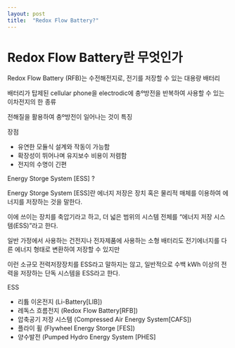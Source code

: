 ```yaml
---
layout: post
title:  "Redox Flow Battery?"
---
```


# Redox Flow Battery란 무엇인가

Redox Flow Battery (RFB)는 수전해전지로, 전기를 저장할 수 있는 대용량 배터리

배터리가 탑제된 cellular phone을 electrodic에 충º방전을 반복하여 사용할 수 있는 이차전지의 한 종류

전해질을 활용하여 충º방전이 일어나는 것이 특징

장점 
- 유연한 모듈식 설계와 작동이 가능함
- 확장성이 뛰어나며 유지보수 비용이 저렴함
- 전지의 수명이 긴편



Energy Storge System [ESS] ?

Energy Storge System [ESS]란 에너지 저장은 장치 혹은 물리적 매체를 이용하여 에너지를 저장하는 것을 말한다. 

이에 쓰이는 장치를 축압기라고 하고, 더 넓은 범위의 시스템 전체를 “에너지 저장 시스템(ESS)”라고 한다. 

일반 가정에서 사용하는 건전지나 전자제품에 사용하는 소형 배터리도 전기에너지를 다른 에너지 형태로 변환하여 저장할 수 있지만 

이런 소규모 전력저장장치를 ESS라고 말하지는 않고, 일반적으로 수백 kWh 이상의 전력을 저장하는 단독 시스템을 ESS라고 한다.

ESS
- 리튬 이온전지 (Li-Battery[LIB])
- 레독스 흐름전지 (Redox Flow Battery[RFB])
- 압축공기 저장 시스템 (Compressed Air Energy System[CAFS])
- 플라이 휠 (Flywheel Energy Storge [FES])
- 양수발전 (Pumped Hydro Energy System [PHES]
